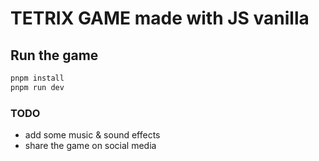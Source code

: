 # TETRIX GAME made with JS vanilla

## Run the game

```bash
pnpm install
pnpm run dev
```

### TODO

* add some music & sound effects
* share the game on social media